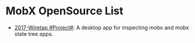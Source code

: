 # MobX OpenSource List

- [2017-Wiretap #Project#](https://github.com/Raathigesh/wiretap): A desktop app for inspecting mobx and mobx state tree apps.
